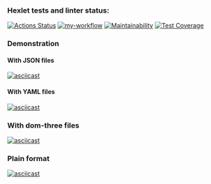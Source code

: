 ### Hexlet tests and linter status:
[![Actions Status](https://github.com/valeriybagrov/frontend-project-46/actions/workflows/hexlet-check.yml/badge.svg)](https://github.com/valeriybagrov/frontend-project-46/actions)
[![my-workflow](https://github.com/valeriybagrov/frontend-project-46/actions/workflows/my-workflow.yml/badge.svg)](https://github.com/valeriybagrov/frontend-project-46/actions/workflows/my-workflow.yml)
[![Maintainability](https://api.codeclimate.com/v1/badges/873efc8c4d7a3d271693/maintainability)](https://codeclimate.com/github/valeriybagrov/frontend-project-46/maintainability)
[![Test Coverage](https://api.codeclimate.com/v1/badges/873efc8c4d7a3d271693/test_coverage)](https://codeclimate.com/github/valeriybagrov/frontend-project-46/test_coverage)

### Demonstration
#### With JSON files
[![asciicast](https://asciinema.org/a/EHwFarAKfe1vcfs5YQsk9jhPp.svg)](https://asciinema.org/a/EHwFarAKfe1vcfs5YQsk9jhPp)
#### With YAML files
[![asciicast](https://asciinema.org/a/9M0XfBNlXI0VdHlHZxWumybQM.svg)](https://asciinema.org/a/9M0XfBNlXI0VdHlHZxWumybQM)
### With dom-three files
[![asciicast](https://asciinema.org/a/EpgPr1soKVtfiMjrgP4PUkgf6.svg)](https://asciinema.org/a/EpgPr1soKVtfiMjrgP4PUkgf6)
### Plain format
[![asciicast](https://asciinema.org/a/3EdGZmOuN2rO19TErjpmjnqhL.svg)](https://asciinema.org/a/3EdGZmOuN2rO19TErjpmjnqhL)